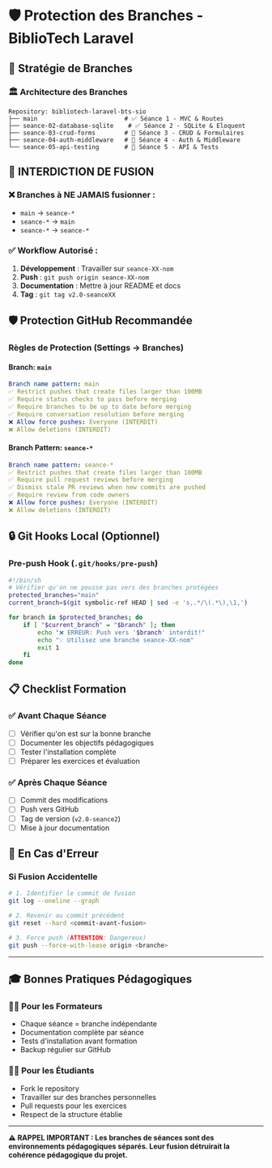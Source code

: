 # 🛡️ Protection des Branches - BiblioTech Laravel

## 🎯 **Stratégie de Branches**

### **🏛️ Architecture des Branches**
```
Repository: bibliotech-laravel-bts-sio
├── main                        # ✅ Séance 1 - MVC & Routes
├── seance-02-database-sqlite    # ✅ Séance 2 - SQLite & Eloquent  
├── seance-03-crud-forms        # 🔄 Séance 3 - CRUD & Formulaires
├── seance-04-auth-middleware   # 🔄 Séance 4 - Auth & Middleware
└── seance-05-api-testing       # 🔄 Séance 5 - API & Tests
```

## 🚫 **INTERDICTION DE FUSION**

### **❌ Branches à NE JAMAIS fusionner :**
- `main` → `seance-*` 
- `seance-*` → `main`
- `seance-*` → `seance-*`

### **✅ Workflow Autorisé :**
1. **Développement** : Travailler sur `seance-XX-nom`
2. **Push** : `git push origin seance-XX-nom`
3. **Documentation** : Mettre à jour README et docs
4. **Tag** : `git tag v2.0-seanceXX`

## 🛡️ **Protection GitHub Recommandée**

### **Règles de Protection** (Settings → Branches)

#### **Branch: `main`**
```yaml
Branch name pattern: main
✅ Restrict pushes that create files larger than 100MB
✅ Require status checks to pass before merging
✅ Require branches to be up to date before merging
✅ Require conversation resolution before merging
❌ Allow force pushes: Everyone (INTERDIT)
❌ Allow deletions (INTERDIT)
```

#### **Branch Pattern: `seance-*`**
```yaml
Branch name pattern: seance-*
✅ Restrict pushes that create files larger than 100MB  
✅ Require pull request reviews before merging
✅ Dismiss stale PR reviews when new commits are pushed
✅ Require review from code owners
❌ Allow force pushes: Everyone (INTERDIT)
❌ Allow deletions (INTERDIT)
```

## 🔒 **Git Hooks Local (Optionnel)**

### **Pre-push Hook** (`.git/hooks/pre-push`)
```bash
#!/bin/sh
# Vérifier qu'on ne pousse pas vers des branches protégées
protected_branches="main"
current_branch=$(git symbolic-ref HEAD | sed -e 's,.*/\(.*\),\1,')

for branch in $protected_branches; do
    if [ "$current_branch" = "$branch" ]; then
        echo "❌ ERREUR: Push vers '$branch' interdit!"
        echo "💡 Utilisez une branche seance-XX-nom"
        exit 1
    fi
done
```

## 📋 **Checklist Formation**

### **✅ Avant Chaque Séance**
- [ ] Vérifier qu'on est sur la bonne branche
- [ ] Documenter les objectifs pédagogiques
- [ ] Tester l'installation complète
- [ ] Préparer les exercices et évaluation

### **✅ Après Chaque Séance**  
- [ ] Commit des modifications
- [ ] Push vers GitHub
- [ ] Tag de version (`v2.0-seance2`)
- [ ] Mise à jour documentation

## 🚨 **En Cas d'Erreur**

### **Si Fusion Accidentelle**
```bash
# 1. Identifier le commit de fusion
git log --oneline --graph

# 2. Revenir au commit précédent
git reset --hard <commit-avant-fusion>

# 3. Force push (ATTENTION: Dangereux)
git push --force-with-lease origin <branche>
```

---

## 🎓 **Bonnes Pratiques Pédagogiques**

### **👨‍🏫 Pour les Formateurs**
- Chaque séance = branche indépendante
- Documentation complète par séance
- Tests d'installation avant formation
- Backup régulier sur GitHub

### **👩‍💻 Pour les Étudiants**
- Fork le repository
- Travailler sur des branches personnelles
- Pull requests pour les exercices
- Respect de la structure établie

---

**⚠️ RAPPEL IMPORTANT : Les branches de séances sont des environnements pédagogiques séparés. Leur fusion détruirait la cohérence pédagogique du projet.**